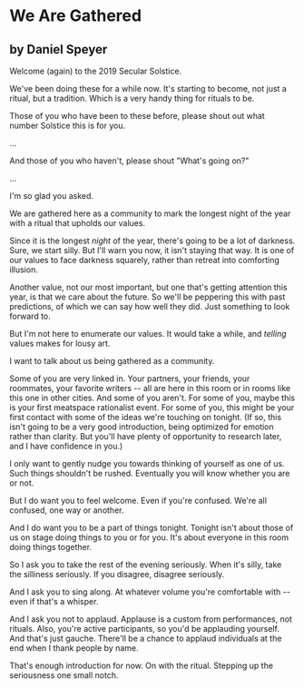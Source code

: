 # We Are Gathered
## by Daniel Speyer

Welcome (again) to the 2019 Secular Solstice.

We've been doing these for a while now.  It's starting to become, not just a ritual, but a tradition.  Which is a very handy thing for rituals to be.

Those of you who have been to these before, please shout out what number Solstice this is for you.

...

And those of you who haven't, please shout "What's going on?"

...

I'm so glad you asked.

We are gathered here as a community to mark the longest night of the year with a ritual that upholds our values.

Since it is the longest *night* of the year, there's going to be a lot of darkness.  Sure, we start silly.  But I'll warn you now, it isn't staying that way.  It is one of our values to face darkness squarely, rather than retreat into comforting illusion.

Another value, not our most important, but one that's getting attention this year, is that we care about the future.  So we'll be peppering this with past predictions, of which we can say how well they did.  Just something to look forward to.

But I'm not here to enumerate our values.  It would take a while, and *telling* values makes for lousy art.

I want to talk about us being gathered as a community.

Some of you are very linked in. Your partners, your friends, your roommates, your favorite writers -- all are here in this room or in rooms like this one in other cities.  And some of you aren't.  For some of you, maybe this is your first meatspace rationalist event.  For some of you, this might be your first contact with some of the ideas we're touching on tonight.  (If so, this isn't going to be a very good introduction, being optimized for emotion rather than clarity.  But you'll have plenty of opportunity to research later, and I have confidence in you.)

I only want to gently nudge you towards thinking of yourself as one of us.  Such things shouldn't be rushed.  Eventually you will know whether you are or not.

But I do want you to feel welcome.  Even if you're confused.  We're all confused, one way or another.

And I do want you to be a part of things tonight.  Tonight isn't about those of us on stage doing things to you or for you.  It's about everyone in this room doing things together.

So I ask you to take the rest of the evening seriously.  When it's silly, take the silliness seriously.  If you disagree, disagree seriously.

And I ask you to sing along.  At whatever volume you're comfortable with -- even if that's a whisper.

And I ask you not to applaud.  Applause is a custom from performances, not rituals.  Also, you're active participants, so you'd be applauding yourself.  And that's just gauche.  There'll be a chance to applaud individuals at the end when I thank people by name.

That's enough introduction for now.  On with the ritual.  Stepping up the seriousness one small notch.
